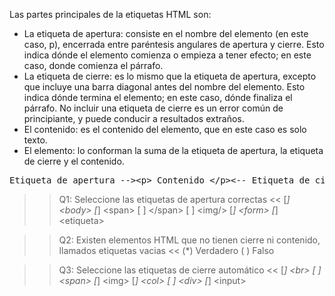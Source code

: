 Las partes principales de la etiquetas HTML son:

- La etiqueta de apertura: consiste en el nombre del elemento (en este caso, p), encerrada entre paréntesis angulares de apertura y cierre. Esto indica dónde el elemento comienza o empieza a tener efecto; en este caso, donde comienza el párrafo.
- La etiqueta de cierre: es lo mismo que la etiqueta de apertura, excepto que incluye una barra diagonal antes del nombre del elemento. Esto indica dónde termina el elemento; en este caso, dónde finaliza el párrafo. No incluir una etiqueta de cierre es un error común de principiante, y puede conducir a resultados extraños.
- El contenido: es el contenido del elemento, que en este caso es solo texto.
- El elemento: lo conforman la suma de la etiqueta de apertura, la etiqueta de cierre y  el contenido.

<pre>
Etiqueta de apertura -->&lt;p&gt; Contenido &lt;/p&gt;<-- Etiqueta de cierre
</pre>

>>Q1: Seleccione las etiquetas de apertura correctas <<
[*] &lt;body&gt;
[*] &lt;span&gt;
[ ] &lt;/span&gt;
[ ] &lt;img/&gt;
[*] &lt;form&gt;
[*] &lt;etiqueta&gt;

>>Q2: Existen elementos HTML que no tienen cierre ni contenido, llamados etiquetas vacias <<
(*) Verdadero
( ) Falso

>>Q3: Seleccione las etiquetas de cierre automático <<
[*] &lt;br&gt;
[ ] &lt;span&gt;
[*] &lt;img&gt;
[*] &lt;col&gt;
[ ] &lt;div&gt;
[*] &lt;input&gt;